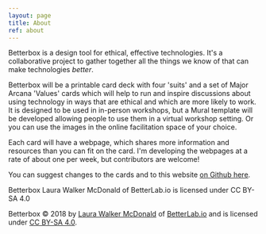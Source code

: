 ```yaml
---
layout: page
title: About
ref: about
---
```


Betterbox is a design tool for ethical, effective technologies. It's a collaborative project to gather together all the things we know of that can make technologies _better_.

Betterbox will be a printable card deck with four 'suits' and a set of Major Arcana 'Values' cards which will help to run and inspire discussions about using technology in ways that are ethical and which are more likely to work. It is designed to be used in in-person workshops, but a Mural template will be developed allowing people to use them in a virtual workshop setting. Or you can use the images in the online facilitation space of your choice.

Each card will have a webpage, which shares more information and resources than you can fit on the card. I'm developing the webpages at a rate of about one per week, but contributors are welcome!

You can suggest changes to the cards and to this website [on Github here](https://github.com/laurawmcd/betterbox).

Betterbox Laura Walker McDonald of BetterLab.io is licensed under CC BY-SA 4.0

Betterbox © 2018 by [Laura Walker McDonald](http://www.laurawalkermcdonald.com) of [BetterLab.io](http://betterlab.io) and is licensed under [CC BY-SA 4.0](https://creativecommons.org/licenses/by-sa/4.0/?ref=chooser-v1).
